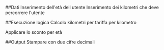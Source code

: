 ##Dati
Inserimento dell'età dell utente
Inserimento dei kilometri che deve percorrere l'utente

##Esecuzione logica
Calcolo kilometri per tariffa per kilometro

Applicare lo sconto per età

##Output
Stampare con due cifre decimali 